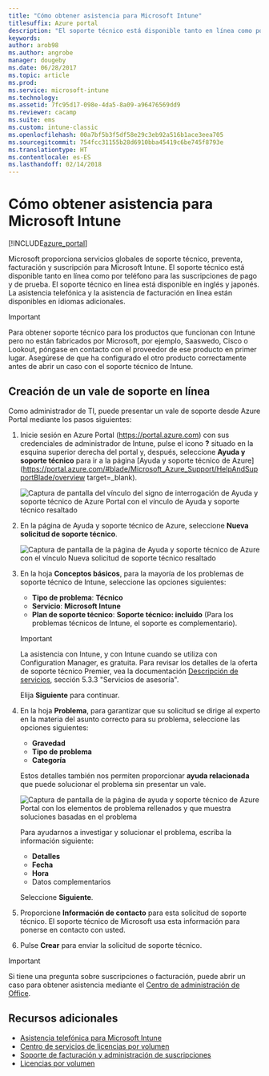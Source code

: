 ```yaml
---
title: "Cómo obtener asistencia para Microsoft Intune"
titlesuffix: Azure portal
description: "El soporte técnico está disponible tanto en línea como por teléfono para las suscripciones de pago y de prueba."
keywords: 
author: arob98
ms.author: angrobe
manager: dougeby
ms.date: 06/28/2017
ms.topic: article
ms.prod: 
ms.service: microsoft-intune
ms.technology: 
ms.assetid: 7fc95d17-098e-4da5-8a09-a96476569dd9
ms.reviewer: cacamp
ms.suite: ems
ms.custom: intune-classic
ms.openlocfilehash: 00a7bf5b3f5df58e29c3eb92a516b1ace3eea705
ms.sourcegitcommit: 754fcc31155b28d6910bba45419c6be745f8793e
ms.translationtype: HT
ms.contentlocale: es-ES
ms.lasthandoff: 02/14/2018
---
```

# <a name="how-to-get-support-for-microsoft-intune"></a>Cómo obtener asistencia para Microsoft Intune

[!INCLUDE[azure_portal](./includes/note-for-both-portals.md)]

Microsoft proporciona servicios globales de soporte técnico, preventa, facturación y suscripción para Microsoft Intune. El soporte técnico está disponible tanto en línea como por teléfono para las suscripciones de pago y de prueba. El soporte técnico en línea está disponible en inglés y japonés. La asistencia telefónica y la asistencia de facturación en línea están disponibles en idiomas adicionales.

>[!IMPORTANT]
> Para obtener soporte técnico para los productos que funcionan con Intune pero no están fabricados por Microsoft, por ejemplo, Saaswedo, Cisco o Lookout, póngase en contacto con el proveedor de ese producto en primer lugar. Asegúrese de que ha configurado el otro producto correctamente antes de abrir un caso con el soporte técnico de Intune.

## <a name="create-an-online-support-ticket"></a>Creación de un vale de soporte en línea

Como administrador de TI, puede presentar un vale de soporte desde Azure Portal mediante los pasos siguientes:

1. Inicie sesión en Azure Portal (https://portal.azure.com) con sus credenciales de administrador de Intune, pulse el icono **?** situado en la esquina superior derecha del portal y, después, seleccione **Ayuda y soporte técnico** para ir a la página [Ayuda y soporte técnico de Azure](https://portal.azure.com/#blade/Microsoft_Azure_Support/HelpAndSupportBlade/overview target=_blank).

    ![Captura de pantalla del vínculo del signo de interrogación de Ayuda y soporte técnico de Azure Portal con el vínculo de Ayuda y soporte técnico resaltado](./media/azure-get-support.png)

2. En la página de Ayuda y soporte técnico de Azure, seleccione **Nueva solicitud de soporte técnico**.

    ![Captura de pantalla de la página de Ayuda y soporte técnico de Azure con el vínculo Nueva solicitud de soporte técnico resaltado](./media/azure-support-ticket-link.png)
3. En la hoja **Conceptos básicos**, para la mayoría de los problemas de soporte técnico de Intune, seleccione las opciones siguientes:
    - **Tipo de problema**: **Técnico**
    - **Servicio**: **Microsoft Intune**
    - **Plan de soporte técnico**: **Soporte técnico: incluido** (Para los problemas técnicos de Intune, el soporte es complementario).

    >[!IMPORTANT]
    >La asistencia con Intune, y con Intune cuando se utiliza con Configuration Manager, es gratuita. Para revisar los detalles de la oferta de soporte técnico Premier, vea la documentación [Descripción de servicios](https://www.microsoft.com/microsoftservices/services-list.aspx), sección 5.3.3 "Servicios de asesoría".

    Elija **Siguiente** para continuar.
4. En la hoja **Problema**, para garantizar que su solicitud se dirige al experto en la materia del asunto correcto para su problema, seleccione las opciones siguientes:
    - **Gravedad**
    - **Tipo de problema**
    - **Categoría**

    Estos detalles también nos permiten proporcionar **ayuda relacionada** que puede solucionar el problema sin presentar un vale.

    ![Captura de pantalla de la página de ayuda y soporte técnico de Azure Portal con los elementos de problema rellenados y que muestra soluciones basadas en el problema](./media/support-need-solutions.png)

    Para ayudarnos a investigar y solucionar el problema, escriba la información siguiente:
    -   **Detalles**
    - **Fecha**
    - **Hora**
    - Datos complementarios

    Seleccione **Siguiente**.
5. Proporcione **Información de contacto** para esta solicitud de soporte técnico. El soporte técnico de Microsoft usa esta información para ponerse en contacto con usted.
6. Pulse **Crear** para enviar la solicitud de soporte técnico.

>[!IMPORTANT]
>Si tiene una pregunta sobre suscripciones o facturación, puede abrir un caso para obtener asistencia mediante el [Centro de administración de Office](https://portal.office.com/Support/SupportEntry.aspx).

## <a name="additional-resources"></a>Recursos adicionales
- [Asistencia telefónica para Microsoft Intune](phone-support-contact.md)
- [Centro de servicios de licencias por volumen](http://go.microsoft.com/fwlink/p/?LinkID=282016)
- [Soporte de facturación y administración de suscripciones](https://support.office.com/article/Contact-Office-365-for-business-support-Admin-Help-32a17ca7-6fa0-4870-8a8d-e25ba4ccfd4b)
- [Licencias por volumen](http://go.microsoft.com/fwlink/p/?LinkID=282015)
